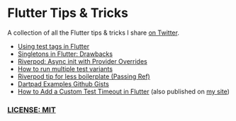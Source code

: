 # Flutter Tips & Tricks

A collection of all the Flutter tips & tricks I share [on Twitter](https://twitter.com/biz84).

- [Using test tags in Flutter](tips/0058-using-test-tags/index.md)
- [Singletons in Flutter: Drawbacks](tips/0057-singletons-flutter/index.md)
- [Riverpod: Async init with Provider Overrides](tips/0056-async-init-provider-overrides/index.md)
- [How to run multiple test variants](tips/0055-run-multiple-test-variants/index.md)
- [Riverpod tip for less boilerplate (Passing Ref)](tips/0054-riverpod-tip-less-boilerplate/index.md)
- [Dartpad Examples Github Gists](tips/0053-dartpad-examples-github-gists/index.md)
- [How to Add a Custom Test Timeout in Flutter](tips/0052-custom-test-timeout/index.md) (also published on [my site](https://codewithandrea.com/tips/custom-test-timeout-flutter/))
  
### [LICENSE: MIT](LICENSE.md)